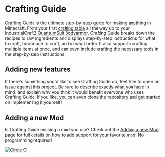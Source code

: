 # Crafting Guide

Crafting Guide is the ultimate step-by-step guide for making anything in Minecraft. From your first [crafting table](http://crafting-guide.com/item/crafting_table) all the way up to your IndustrialCraft2 [QuantumSuit Bodyarmor](http://crafting-guide.com/item/quantumsuit_bodyarmor), Crafting Guide breaks down the recipes to raw ingredients and displays step-by-step instructions for what to craft, how much to craft, and in what order.  It also supports crafting multiple items at once, and can even include crafting the necessary tools in the step-by-step instructions.

## Adding new features

If there's something you'd like to see Crafting Guide do, feel free to open an issue against this project. Be sure to describe exactly what you have in mind, and explain why you think it would benefit everyone who uses Crafting Guide.  If you like, you can even clone the repository and get started on implementing it yourself!

## Adding a new Mod

Is Crafting Guide missing a mod you use?  Check out the [Adding a new Mod](https://github.com/andrewminer/crafting-guide/wiki/Adding-support-for-a-new-Mod) page for full details on how to add support for your favorite mod.  No programming required!

[![Circle CI](https://circleci.com/gh/andrewminer/crafting-guide.svg?style=svg)](https://circleci.com/gh/andrewminer/crafting-guide) 
